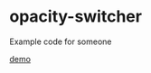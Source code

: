 opacity-switcher
================

Example code for someone

[demo](http://htmlpreview.github.io/?https://raw.github.com/Malharhak/opacity-switcher/master/index.html)
